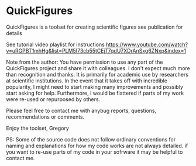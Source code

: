 # QuickFigures
QuickFigures is a toolset for creating scientific figures see publication for details

See tutorial video playlist for instructions
https://www.youtube.com/watch?v=uRGPBT1mhHg&list=PLM5I73cb55tCEjT7qdU7XDrAnSxg6ZNxp&index=1

Note from the author: 
You have permission to use any part of the QuickFigures project and share it with 
colleagues. I don't expect much more than recognition and thanks. 
It is primarily for academic use by researchers at scientific institutions. In the event
that it takes off with incredible popularity, I might need to start making many improvements and
possibly start asking for help. 
Furthermore, I would be flattered if parts of my work were re-used or repurposed by others.

Please feel free to contact me with anybug reports, questions, recommendations or comments.

Enjoy the toolset,
Gregory 

PS: Some of the source code does not follow ordinary conventions for naming and explanations 
for how my code works are not always detailed. if you want to re-use parts of my code in your sofrware
it may be helpful to contact me. 
